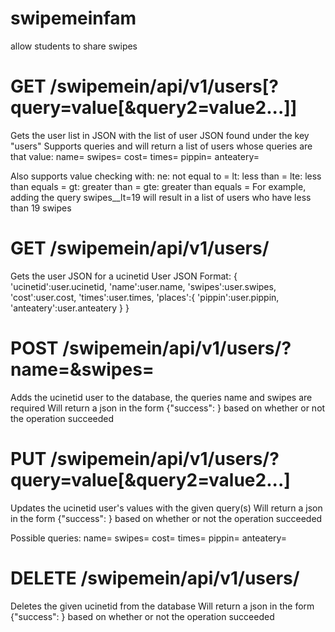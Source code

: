 # swipemeinfam
allow students to share swipes

# GET /swipemein/api/v1/users[?query=value[&query2=value2...]]
Gets the user list in JSON with the list of user JSON found under the key "users"
Supports queries and will return a list of users whose queries are that value:
	name=<string>
	swipes=<int>
	cost=<float>
	times=<string>
	pippin=<bool>
	anteatery=<bool>

Also supports value checking with:
	ne: not equal to = <value>
	lt: less than = <value>
	lte: less than equals = <value>
	gt: greater than = <value>
	gte: greater than equals = <value>
For example, adding the query swipes__lt=19 will result in a list of users who have less than 19 swipes

# GET /swipemein/api/v1/users/<ucinetid>
Gets the user JSON for a ucinetid
User JSON Format:
	{
	   'ucinetid':user.ucinetid,
	   'name':user.name,
	   'swipes':user.swipes,
	   'cost':user.cost,
	   'times':user.times,
	   'places':{
		  'pippin':user.pippin,
		  'anteatery':user.anteatery
	   }
	}

# POST /swipemein/api/v1/users/<ucinetid>?name=<string>&swipes=<int>
Adds the ucinetid user to the database, the queries name and swipes are required
Will return a json in the form 
	{"success": <bool>} 
based on whether or not the operation succeeded

# PUT /swipemein/api/v1/users/<ucinetid>?query=value[&query2=value2...]
Updates the ucinetid user's values with the given query(s)
Will return a json in the form 
	{"success": <bool>} 
based on whether or not the operation succeeded

Possible queries:
	name=<string>
	swipes=<int>
	cost=<float>
	times=<string>
	pippin=<bool>
	anteatery=<bool>

# DELETE /swipemein/api/v1/users/<ucinetid>
Deletes the given ucinetid from the database
Will return a json in the form 
	{"success": <bool>} 
based on whether or not the operation succeeded
